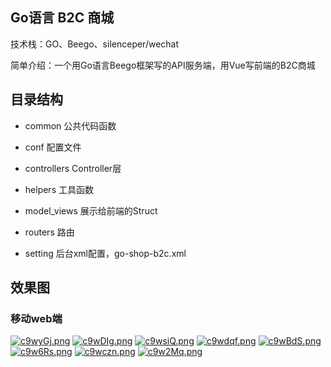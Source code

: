## Go语言 B2C 商城
技术栈：GO、Beego、silenceper/wechat

简单介绍：一个用Go语言Beego框架写的API服务端，用Vue写前端的B2C商城

## 目录结构
* common
  公共代码函数  
  
* conf 
  配置文件

* controllers
  Controller层
  
* helpers
  工具函数
  
* model_views
  展示给前端的Struct
  
* routers
  路由
  
* setting
  后台xml配置，go-shop-b2c.xml
  
## 效果图
### 移动web端
<a href="https://z3.ax1x.com/2021/03/29/c9wyGj.png" style="display:inline-blcok;width:300px;height:300px"><img src="https://z3.ax1x.com/2021/03/29/c9wyGj.png" alt="c9wyGj.png" border="0"></a>
<a href="https://z3.ax1x.com/2021/03/29/c9wDIg.png" style="display:inline-blcok;width:300px;height:300px"><img src="https://z3.ax1x.com/2021/03/29/c9wDIg.png" alt="c9wDIg.png" border="0"></a>
<a href="https://z3.ax1x.com/2021/03/29/c9wsiQ.png" style="display:inline-blcok;width:300px;height:300px"><img src="https://z3.ax1x.com/2021/03/29/c9wsiQ.png" alt="c9wsiQ.png" border="0"></a>
<a href="https://z3.ax1x.com/2021/03/29/c9wdqf.png" style="display:inline-blcok;width:300px;height:300px"><img src="https://z3.ax1x.com/2021/03/29/c9wdqf.png" alt="c9wdqf.png" border="0"></a>
<a href="https://z3.ax1x.com/2021/03/29/c9wBdS.png" style="display:inline-blcok;width:300px;height:300px"><img src="https://z3.ax1x.com/2021/03/29/c9wBdS.png" alt="c9wBdS.png" border="0"></a>
<a href="https://z3.ax1x.com/2021/03/29/c9w6Rs.png" style="display:inline-blcok;width:300px;height:300px"><img src="https://z3.ax1x.com/2021/03/29/c9w6Rs.png" alt="c9w6Rs.png" border="0"></a>
<a href="https://z3.ax1x.com/2021/03/29/c9wczn.png" style="display:inline-blcok;width:300px;height:300px"><img src="https://z3.ax1x.com/2021/03/29/c9wczn.png" alt="c9wczn.png" border="0"></a>
<a href="https://z3.ax1x.com/2021/03/29/c9w2Mq.png" style="display:inline-blcok;width:300px;height:300px"><img src="https://z3.ax1x.com/2021/03/29/c9w2Mq.png" alt="c9w2Mq.png" border="0"></a>